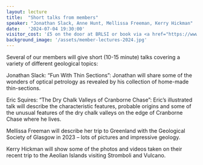 ```yaml
---
layout: lecture
title:  "Short talks from members"
speaker: "Jonathan Slack, Anne Hunt, Mellissa Freeman, Kerry Hickman"
date:   '2024-07-04 19:30:00'
visitor_cost: '£5 on the door at BRLSI or book via <a href="https://www.eventbrite.co.uk/e/members-short-talks-evening-tickets-935417367527">Eventbrite</a> to access on Zoom'
background_image: '/assets/member-lectures-2024.jpg'
---
```

Several of our members will give short (10-15 minute) talks covering a variety of different geological topics:

Jonathan Slack: “Fun With Thin Sections”: Jonathan will share some of the wonders of optical petrology as revealed by his collection of home-made thin-sections.

Eric Squires: “The Dry Chalk Valleys of Cranborne Chase”: Eric’s illustrated talk will describe the characteristic features, probable origins and some of the unusual features of the dry chalk valleys on the edge of Cranborne Chase where he lives.

Mellissa Freeman will describe her trip to Greenland with the Geological Society of Glasgow in 2023 – lots of pictures and impressive geology.

Kerry Hickman will show some of the photos and videos taken on their recent trip to the Aeolian Islands visiting Stromboli and Vulcano.